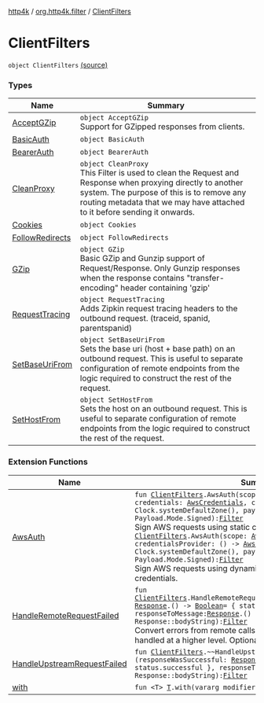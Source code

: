 [http4k](../../index.md) / [org.http4k.filter](../index.md) / [ClientFilters](./index.md)

# ClientFilters

`object ClientFilters` [(source)](https://github.com/http4k/http4k/blob/master/http4k-core/src/main/kotlin/org/http4k/filter/ClientFilters.kt#L24)

### Types

| Name | Summary |
|---|---|
| [AcceptGZip](-accept-g-zip/index.md) | `object AcceptGZip`<br>Support for GZipped responses from clients. |
| [BasicAuth](-basic-auth/index.md) | `object BasicAuth` |
| [BearerAuth](-bearer-auth/index.md) | `object BearerAuth` |
| [CleanProxy](-clean-proxy/index.md) | `object CleanProxy`<br>This Filter is used to clean the Request and Response when proxying directly to another system. The purpose of this is to remove any routing metadata that we may have attached to it before sending it onwards. |
| [Cookies](-cookies/index.md) | `object Cookies` |
| [FollowRedirects](-follow-redirects/index.md) | `object FollowRedirects` |
| [GZip](-g-zip/index.md) | `object GZip`<br>Basic GZip and Gunzip support of Request/Response. Only Gunzip responses when the response contains "transfer-encoding" header containing 'gzip' |
| [RequestTracing](-request-tracing/index.md) | `object RequestTracing`<br>Adds Zipkin request tracing headers to the outbound request. (traceid, spanid, parentspanid) |
| [SetBaseUriFrom](-set-base-uri-from/index.md) | `object SetBaseUriFrom`<br>Sets the base uri (host + base path) on an outbound request. This is useful to separate configuration of remote endpoints from the logic required to construct the rest of the request. |
| [SetHostFrom](-set-host-from/index.md) | `object SetHostFrom`<br>Sets the host on an outbound request. This is useful to separate configuration of remote endpoints from the logic required to construct the rest of the request. |

### Extension Functions

| Name | Summary |
|---|---|
| [AwsAuth](../-aws-auth.md) | `fun `[`ClientFilters`](./index.md)`.AwsAuth(scope: `[`AwsCredentialScope`](../../org.http4k.aws/-aws-credential-scope/index.md)`, credentials: `[`AwsCredentials`](../../org.http4k.aws/-aws-credentials/index.md)`, clock: `[`Clock`](https://docs.oracle.com/javase/9/docs/api/java/time/Clock.html)` = Clock.systemDefaultZone(), payloadMode: `[`Payload.Mode`](../-payload/-mode/index.md)` = Payload.Mode.Signed): `[`Filter`](../../org.http4k.core/-filter/index.md)<br>Sign AWS requests using static credentials.`fun `[`ClientFilters`](./index.md)`.AwsAuth(scope: `[`AwsCredentialScope`](../../org.http4k.aws/-aws-credential-scope/index.md)`, credentialsProvider: () -> `[`AwsCredentials`](../../org.http4k.aws/-aws-credentials/index.md)`, clock: `[`Clock`](https://docs.oracle.com/javase/9/docs/api/java/time/Clock.html)` = Clock.systemDefaultZone(), payloadMode: `[`Payload.Mode`](../-payload/-mode/index.md)` = Payload.Mode.Signed): `[`Filter`](../../org.http4k.core/-filter/index.md)<br>Sign AWS requests using dynamically provided (expiring) credentials. |
| [HandleRemoteRequestFailed](../-handle-remote-request-failed.md) | `fun `[`ClientFilters`](./index.md)`.HandleRemoteRequestFailed(responseWasSuccessful: `[`Response`](../../org.http4k.core/-response/index.md)`.() -> `[`Boolean`](https://kotlinlang.org/api/latest/jvm/stdlib/kotlin/-boolean/index.html)` = { status.successful }, responseToMessage: `[`Response`](../../org.http4k.core/-response/index.md)`.() -> `[`String`](https://kotlinlang.org/api/latest/jvm/stdlib/kotlin/-string/index.html)` = Response::bodyString): `[`Filter`](../../org.http4k.core/-filter/index.md)<br>Convert errors from remote calls into exceptions which can be handled at a higher level. Optionally pass in: |
| [HandleUpstreamRequestFailed](../-handle-upstream-request-failed.md) | `fun `[`ClientFilters`](./index.md)`.~~HandleUpstreamRequestFailed~~(responseWasSuccessful: `[`Response`](../../org.http4k.core/-response/index.md)`.() -> `[`Boolean`](https://kotlinlang.org/api/latest/jvm/stdlib/kotlin/-boolean/index.html)` = { status.successful }, responseToMessage: `[`Response`](../../org.http4k.core/-response/index.md)`.() -> `[`String`](https://kotlinlang.org/api/latest/jvm/stdlib/kotlin/-string/index.html)` = Response::bodyString): `[`Filter`](../../org.http4k.core/-filter/index.md) |
| [with](../../org.http4k.core/with.md) | `fun <T> `[`T`](../../org.http4k.core/with.md#T)`.with(vararg modifiers: (`[`T`](../../org.http4k.core/with.md#T)`) -> `[`T`](../../org.http4k.core/with.md#T)`): `[`T`](../../org.http4k.core/with.md#T) |
